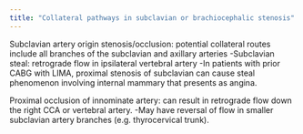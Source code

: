 ```yaml
---
title: "Collateral pathways in subclavian or brachiocephalic stenosis"
---
```

Subclavian artery origin stenosis/occlusion: potential collateral routes include all branches of the subclavian and axillary arteries
-Subclavian steal: retrograde flow in ipsilateral vertebral artery
-In patients with prior CABG with LIMA, proximal stenosis of subclavian can cause steal phenomenon involving internal mammary that presents as angina.

Proximal occlusion of innominate artery: can result in retrograde flow down the right CCA or vertebral artery.
-May have reversal of flow in smaller subclavian artery branches (e.g. thyrocervical trunk).


